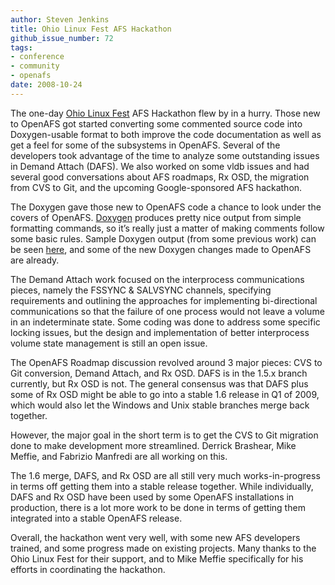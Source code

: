 ```yaml
---
author: Steven Jenkins
title: Ohio Linux Fest AFS Hackathon
github_issue_number: 72
tags:
- conference
- community
- openafs
date: 2008-10-24
---
```


The one-day [Ohio Linux Fest](https://ohiolinux.org/) AFS Hackathon flew by in a hurry. Those new to OpenAFS got started converting some commented source code into Doxygen-usable format to both improve the code documentation as well as get a feel for some of the subsystems in OpenAFS. Several of the developers took advantage of the time to analyze some outstanding issues in Demand Attach (DAFS). We also worked on some vldb issues and had several good conversations about AFS roadmaps, Rx OSD, the migration from CVS to Git, and the upcoming Google-sponsored AFS hackathon.

The Doxygen gave those new to OpenAFS code a chance to look under the covers of OpenAFS. [Doxygen](http://www.stack.nl/~dimitri/doxygen/) produces pretty nice output from simple formatting commands, so it’s really just a matter of making comments follow some basic rules. Sample Doxygen output (from some previous work) can be seen [here](https://web.archive.org/web/20081028152756/http://charles.endpoint.com/doxygen/html/ubik_8c.html), and some of the new Doxygen changes made to OpenAFS are already.

The Demand Attach work focused on the interprocess communications pieces, namely the FSSYNC & SALVSYNC channels, specifying requirements and outlining the approaches for implementing bi-directional communications so that the failure of one process would not leave a volume in an indeterminate state. Some coding was done to address some specific locking issues, but the design and implementation of better interprocess volume state management is still an open issue.

The OpenAFS Roadmap discussion revolved around 3 major pieces: CVS to Git conversion, Demand Attach, and Rx OSD. DAFS is in the 1.5.x branch currently, but Rx OSD is not. The general consensus was that DAFS plus some of Rx OSD might be able to go into a stable 1.6 release in Q1 of 2009, which would also let the Windows and Unix stable branches merge back together.

However, the major goal in the short term is to get the CVS to Git migration done to make development more streamlined. Derrick Brashear, Mike Meffie, and Fabrizio Manfredi are all working on this.

The 1.6 merge, DAFS, and Rx OSD are all still very much works-in-progress in terms off getting them into a stable release together. While individually, DAFS and Rx OSD have been used by some OpenAFS installations in production, there is a lot more work to be done in terms of getting them integrated into a stable OpenAFS release.

Overall, the hackathon went very well, with some new AFS developers trained, and some progress made on existing projects. Many thanks to the Ohio Linux Fest for their support, and to Mike Meffie specifically for his efforts in coordinating the hackathon.
